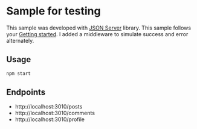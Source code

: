 # Sample for testing

This sample was developed with [JSON Server](https://www.npmjs.com/package/json-server) library. This sample follows your [Getting started](https://www.npmjs.com/package/json-server#getting-started). I added a middleware to simulate success and error alternately.

## Usage

```sh
npm start
```

## Endpoints

- http://localhost:3010/posts
- http://localhost:3010/comments
- http://localhost:3010/profile